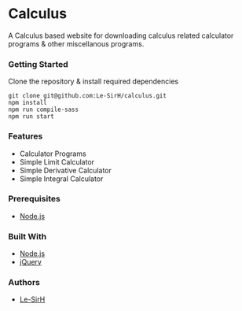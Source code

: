 # Calculus
A Calculus based website for downloading calculus related calculator programs & other miscellanous programs.

### Getting Started

Clone the repository & install required dependencies
```
git clone git@github.com:Le-SirH/calculus.git
npm install
npm run compile-sass
npm run start
```

### Features

* Calculator Programs
* Simple Limit Calculator
* Simple Derivative Calculator
* Simple Integral Calculator

### Prerequisites

* [Node.js](https://nodejs.org/en/)

### Built With

* [Node.js](https://nodejs.org/en/)
* [jQuery](https://jquery.com/)

### Authors

* [Le-SirH](https://github.com/Le-SirH)

